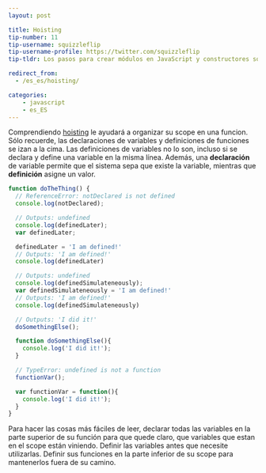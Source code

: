 ```yaml
---
layout: post

title: Hoisting
tip-number: 11
tip-username: squizzleflip
tip-username-profile: https://twitter.com/squizzleflip
tip-tldr: Los pasos para crear módulos en JavaScript y constructores son cada vez más numerosos y complicados, pero ¿qué pasa con los boilerplate en nuevos frameworks?

redirect_from:
  - /es_es/hoisting/

categories:
    - javascript
    - es_ES
---
```


Comprendiendo [hoisting](https://developer.mozilla.org/en-US/docs/Web/JavaScript/Reference/Statements/var#var_hoisting) le ayudará a organizar su scope en una funcion. Sólo recuerde, las declaraciones de variables y definiciones de funciones se izan a la cima. Las definiciones de variables no lo son, incluso si se declara y define una variable en la misma línea. Además, una **declaración** de variable permite que el sistema sepa que existe la variable, mientras que **definición** asigne un valor.

```javascript
function doTheThing() {
  // ReferenceError: notDeclared is not defined
  console.log(notDeclared);

  // Outputs: undefined
  console.log(definedLater);
  var definedLater;

  definedLater = 'I am defined!'
  // Outputs: 'I am defined!'
  console.log(definedLater)

  // Outputs: undefined
  console.log(definedSimulateneously);
  var definedSimulateneously = 'I am defined!'
  // Outputs: 'I am defined!'
  console.log(definedSimulateneously)

  // Outputs: 'I did it!'
  doSomethingElse();

  function doSomethingElse(){
    console.log('I did it!');
  }

  // TypeError: undefined is not a function
  functionVar();

  var functionVar = function(){
    console.log('I did it!');
  }
}
```

Para hacer las cosas más fáciles de leer, declarar todas las variables en la parte superior de su función para que quede claro, que variables que estan en el scope están viniendo. Definir las variables antes que necesite utilizarlas. Definir sus funciones en la parte inferior de su scope para mantenerlos fuera de su camino.